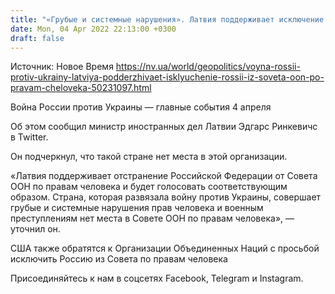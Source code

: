 ```yaml
---
title: "«Грубые и системные нарушения». Латвия поддерживает исключение России из Совета ООН по правам человека"
date: Mon, 04 Apr 2022 22:13:00 +0300
draft: false
---
```

Источник: Новое Время https://nv.ua/world/geopolitics/voyna-rossii-protiv-ukrainy-latviya-podderzhivaet-isklyuchenie-rossii-iz-soveta-oon-po-pravam-cheloveka-50231097.html


Война России против Украины — главные события 4 апреля

 Об этом сообщил министр иностранных дел Латвии Эдгарс Ринкевичс в Twitter.

Он подчеркнул, что такой стране нет места в этой организации.

«Латвия поддерживает отстранение Российской Федерации от Совета ООН по правам человека и будет голосовать соответствующим образом. Страна, которая развязала войну против Украины, совершает грубые и системные нарушения прав человека и военным преступлениям нет места в Совете ООН по правам человека», — уточнил он.

США также обратятся к Организации Объединенных Наций с просьбой исключить Россию из Совета по правам человека

Присоединяйтесь к нам в соцсетях Facebook, Telegram и Instagram.
